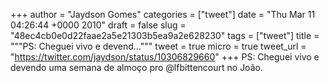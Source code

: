 
+++
author = "Jaydson Gomes"
categories = ["tweet"]
date = "Thu Mar 11 04:26:44 +0000 2010"
draft = false
slug = "48ec4cb0e0d22faae2a5e21303b5ea9a2e628230"
tags = ["tweet"]
title = """PS: Cheguei vivo e devend..."""
tweet = true
micro = true
tweet_url = "https://twitter.com/jaydson/status/10306829660"
+++
PS: Cheguei vivo e devendo uma semana de almoço pro @lfbittencourt no João.
